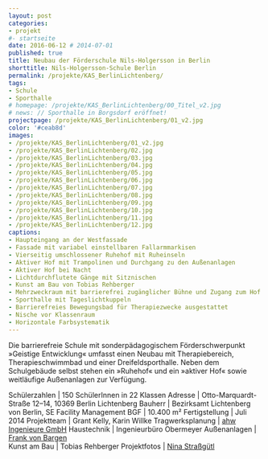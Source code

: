 ```yaml
---
layout: post
categories:
- projekt
#- startseite
date: 2016-06-12 # 2014-07-01
published: true
title: Neubau der Förderschule Nils-Holgersson in Berlin
shorttitle: Nils-Holgersson-Schule Berlin
permalink: /projekte/KAS_BerlinLichtenberg/
tags: 
- Schule
- Sporthalle
# homepage: /projekte/KAS_BerlinLichtenberg/00_Titel_v2.jpg
# news: // Sporthalle in Borgsdorf eröffnet!
projectpage: /projekte/KAS_BerlinLichtenberg/01_v2.jpg
color: '#ceab8d'
images:
- /projekte/KAS_BerlinLichtenberg/01_v2.jpg
- /projekte/KAS_BerlinLichtenberg/02.jpg
- /projekte/KAS_BerlinLichtenberg/03.jpg
- /projekte/KAS_BerlinLichtenberg/04.jpg
- /projekte/KAS_BerlinLichtenberg/05.jpg
- /projekte/KAS_BerlinLichtenberg/06.jpg
- /projekte/KAS_BerlinLichtenberg/07.jpg
- /projekte/KAS_BerlinLichtenberg/08.jpg
- /projekte/KAS_BerlinLichtenberg/09.jpg
- /projekte/KAS_BerlinLichtenberg/10.jpg
- /projekte/KAS_BerlinLichtenberg/11.jpg
- /projekte/KAS_BerlinLichtenberg/12.jpg
captions:
- Haupteingang an der Westfassade
- Fassade mit variabel einstellbaren Fallarmmarkisen
- Vierseitig umschlossener Ruhehof mit Ruheinseln
- Aktiver Hof mit Trampolinen und Durchgang zu den Außenanlagen
- Aktiver Hof bei Nacht
- Lichtdurchflutete Gänge mit Sitznischen
- Kunst am Bau von Tobias Rehberger
- Mehrzweckraum mit barrierefrei zugänglicher Bühne und Zugang zum Hof
- Sporthalle mit Tageslichtkuppeln
- Barrierefreies Bewegungsbad für Therapiezwecke ausgestattet
- Nische vor Klassenraum
- Horizontale Farbsystematik
---
```

Die barrierefreie Schule mit sonderpädagogischem Förderschwerpunkt »Geistige Entwicklung« umfasst einen Neubau mit Therapiebereich, Therapieschwimmbad und einer Dreifeldsporthalle. Neben dem Schulgebäude selbst stehen ein »Ruhehof« und ein »aktiver Hof« sowie weitläufige Außenanlagen zur Verfügung.

Schülerzahlen	    |	150 SchülerInnen in 22 Klassen
Adresse	            |	Otto-Marquardt-Straße 12–14, 10369 Berlin Lichtenberg
Bauherr	            |	Bezirksamt Lichtenberg von Berlin, SE Facility Management
BGF		            |	10.400 m²
Fertigstellung	    |	Juli 2014
Projektteam	        |	Grant Kelly, Karin Willke
Tragwerksplanung	|	[ahw Ingenieure GmbH](http://www.ahw-ing.com/) 
Haustechnik	        |	Ingenieurbüro Obermeyer 
Außenanlagen	    |	[Frank von Bargen](http://www.landschaftsarchitekt-von-bargen.de)	
Kunst am Bau	    |	Tobias Rehberger
Projektfotos	    |	[Nina Straßgütl](http://www.ninastrg.de/)
